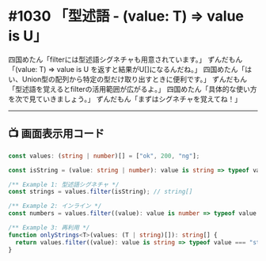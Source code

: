 # #1030 「型述語 - (value: T) => value is U」

四国めたん「filterには型述語シグネチャも用意されています。」
ずんだもん「(value: T) => value is U を返すと結果がU[]になるんだね。」
四国めたん「はい、Union型の配列から特定の型だけ取り出すときに便利です。」
ずんだもん「型述語を覚えるとfilterの活用範囲が広がるよ。」
四国めたん「具体的な使い方を次で見ていきましょう。」
ずんだもん「まずはシグネチャを覚えてね！」

---

## 📺 画面表示用コード

```typescript
const values: (string | number)[] = ["ok", 200, "ng"];

const isString = (value: string | number): value is string => typeof value === "string";

/** Example 1: 型述語シグネチャ */
const strings = values.filter(isString); // string[]

/** Example 2: インライン */
const numbers = values.filter((value): value is number => typeof value === "number");

/** Example 3: 再利用 */
function onlyStrings<T>(values: (T | string)[]): string[] {
  return values.filter((value): value is string => typeof value === "string");
}
```
